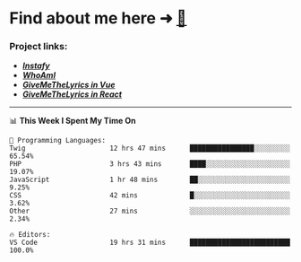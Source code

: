 # Find about me here ➜ [🧑](https://pauabella.dev)

### Project links:
- ***[Instafy](https://instafy.me)***
- ***[WhoAmI](https://pauabella.dev)***
- ***[GiveMeTheLyrics in Vue](https://lyrics.pauabella.dev)***
- ***[GiveMeTheLyrics in React](https://pauabella.dev/GiveMeTheLyrics)***

---
<!--START_SECTION:waka-->
📊 **This Week I Spent My Time On** 

```text
💬 Programming Languages: 
Twig                     12 hrs 47 mins      ████████████████░░░░░░░░░   65.54% 
PHP                      3 hrs 43 mins       ████░░░░░░░░░░░░░░░░░░░░░   19.07% 
JavaScript               1 hr 48 mins        ██░░░░░░░░░░░░░░░░░░░░░░░   9.25% 
CSS                      42 mins             █░░░░░░░░░░░░░░░░░░░░░░░░   3.62% 
Other                    27 mins             ░░░░░░░░░░░░░░░░░░░░░░░░░   2.34%

🔥 Editors: 
VS Code                  19 hrs 31 mins      █████████████████████████   100.0%

```


<!--END_SECTION:waka-->
